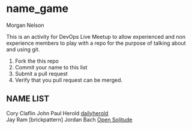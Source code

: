 # name_game

Morgan Nelson

This is an activity for DevOps Live Meetup to allow experienced and non experience members to play with a repo for the purpose of talking about and using git.

1. Fork the this repo
2. Commit your name to this list
3. Submit a pull request
4. Verify that you pull request can be merged.

## NAME LIST
Cory Claflin
John Paul Herold [dailyherold](https://github.com/dailyherold)  
Jay Ram [brickpattern]
Jordan Bach [Open Solitude](https://opensolitude.com)
